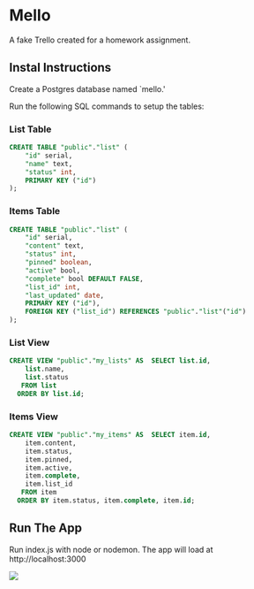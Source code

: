 # Mello

A fake Trello created for a homework assignment.

## Instal Instructions

Create a Postgres database named `mello.'

Run the following SQL commands to setup the tables:

### List Table

```sql
CREATE TABLE "public"."list" (
    "id" serial,
    "name" text,
    "status" int,
    PRIMARY KEY ("id")
);
```
### Items Table
```sql
CREATE TABLE "public"."list" (
    "id" serial,
    "content" text,
    "status" int,
    "pinned" boolean,
    "active" bool,
    "complete" bool DEFAULT FALSE,
    "list_id" int,
    "last_updated" date,
    PRIMARY KEY ("id"),
    FOREIGN KEY ("list_id") REFERENCES "public"."list"("id")
);
```

### List View
```sql
CREATE VIEW "public"."my_lists" AS  SELECT list.id,
    list.name,
    list.status
   FROM list
  ORDER BY list.id;
```

### Items View
```sql
CREATE VIEW "public"."my_items" AS  SELECT item.id,
    item.content,
    item.status,
    item.pinned,
    item.active,
    item.complete,
    item.list_id
   FROM item
  ORDER BY item.status, item.complete, item.id;
```

## Run The App
Run index.js with node or nodemon. The app will load at http://localhost:3000

![](http://cjo.io/wp-content/uploads/2016/09/Screen-Shot-2016-09-19-at-8.33.01-AM.png)
